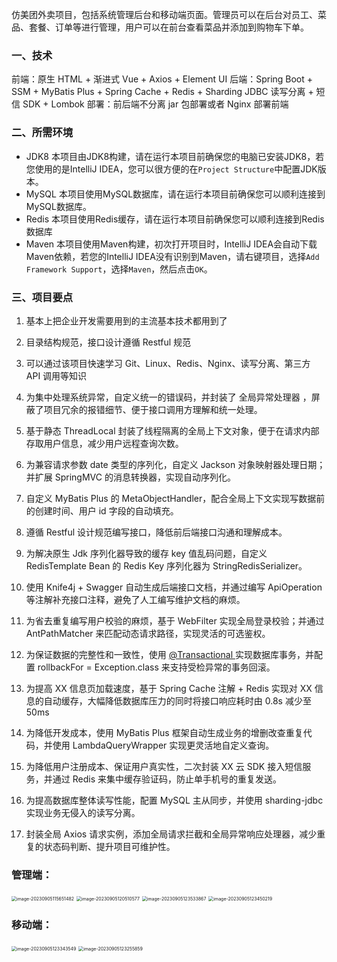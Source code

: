 仿美团外卖项目，包括系统管理后台和移动端页面。管理员可以在后台对员工、菜品、套餐、订单等进行管理，用户可以在前台查看菜品并添加到购物车下单。 

### 一、技术

前端：原生 HTML + 渐进式 Vue + Axios + Element UI
后端：Spring Boot + SSM + MyBatis Plus + Spring Cache + Redis + Sharding JDBC 读写分离 + 短信 SDK + Lombok
部署：前后端不分离 jar 包部署或者 Nginx 部署前端

### 二、所需环境

- JDK8 本项目由JDK8构建，请在运行本项目前确保您的电脑已安装JDK8，若您使用的是IntelliJ IDEA，您可以很方便的在`Project Structure`中配置JDK版本。
- MySQL 本项目使用MySQL数据库，请在运行本项目前确保您可以顺利连接到MySQL数据库。
- Redis 本项目使用Redis缓存，请在运行本项目前确保您可以顺利连接到Redis数据库
- Maven 本项目使用Maven构建，初次打开项目时，IntelliJ IDEA会自动下载Maven依赖，若您的IntelliJ IDEA没有识别到Maven，请右键项目，选择`Add Framework Support`，选择`Maven`，然后点击`OK`。

### 三、项目要点

1. 基本上把企业开发需要用到的主流基本技术都用到了
2. 目录结构规范，接口设计遵循 Restful 规范
3. 可以通过该项目快速学习 Git、Linux、Redis、Nginx、读写分离、第三方 API 调用等知识
4. 为集中处理系统异常，自定义统一的错误码，并封装了 全局异常处理器 ，屏蔽了项目冗余的报错细节、便于接口调用方理解和统一处理。
5. 基于静态 ThreadLocal 封装了线程隔离的全局上下文对象，便于在请求内部存取用户信息，减少用户远程查询次数。

6. 为兼容请求参数 date 类型的序列化，自定义 Jackson 对象映射器处理日期；并扩展 SpringMVC 的消息转换器，实现自动序列化。

7. 自定义 MyBatis Plus 的 MetaObjectHandler，配合全局上下文实现写数据前的创建时间、用户 id 字段的自动填充。
8. 遵循 Restful 设计规范编写接口，降低前后端接口沟通和理解成本。
9. 为解决原生 Jdk 序列化器导致的缓存 key 值乱码问题，自定义 RedisTemplate Bean 的 Redis Key 序列化器为 StringRedisSerializer。
10. 使用 Knife4j + Swagger 自动生成后端接口文档，并通过编写 ApiOperation 等注解补充接口注释，避免了人工编写维护文档的麻烦。

11. 为省去重复编写用户校验的麻烦，基于 WebFilter 实现全局登录校验；并通过 AntPathMatcher 来匹配动态请求路径，实现灵活的可选鉴权。

12. 为保证数据的完整性和一致性，使用 [@Transactional ](https://bcdh.yuque.com/Transactional) 实现数据库事务，并配置 rollbackFor = Exception.class 来支持受检异常的事务回滚。 

13. 为提高 XX 信息页加载速度，基于 Spring Cache 注解 + Redis 实现对 XX 信息的自动缓存，大幅降低数据库压力的同时将接口响应耗时由 0.8s 减少至 50ms

14. 为降低开发成本，使用 MyBatis Plus 框架自动生成业务的增删改查重复代码，并使用 LambdaQueryWrapper 实现更灵活地自定义查询。
15. 为降低用户注册成本、保证用户真实性，二次封装 XX 云 SDK 接入短信服务，并通过 Redis 来集中缓存验证码，防止单手机号的重复发送。
16. 为提高数据库整体读写性能，配置 MySQL 主从同步，并使用 sharding-jdbc 实现业务无侵入的读写分离。
17. 封装全局 Axios 请求实例，添加全局请求拦截和全局异常响应处理器，减少重复的状态码判断、提升项目可维护性。

### 管理端：

<img src="https://img-blog.csdnimg.cn/e717f944834641c989399d5bfc9ff4b3.png#pic_center" alt="image-20230905115651482" style="zoom:50%;" />

<img src="D:/Program%20Files%20(x86)/Code/typoraFile/TyporaPic/6/image-20230905120510577.png" alt="image-20230905120510577" style="zoom:50%;" />

<img src="D:/Program%20Files%20(x86)/Code/typoraFile/TyporaPic/6/image-20230905123533867.png" alt="image-20230905123533867" style="zoom:50%;" />



<img src="D:/Program%20Files%20(x86)/Code/typoraFile/TyporaPic/6/image-20230905123450219.png" alt="image-20230905123450219" style="zoom:50%;" />



### 移动端：

<img src="D:/Program%20Files%20(x86)/Code/typoraFile/TyporaPic/6/image-20230905123343549.png" alt="image-20230905123343549" style="zoom:50%;" />

<img src="D:/Program%20Files%20(x86)/Code/typoraFile/TyporaPic/6/image-20230905123255859.png" alt="image-20230905123255859" style="zoom:50%;" />

